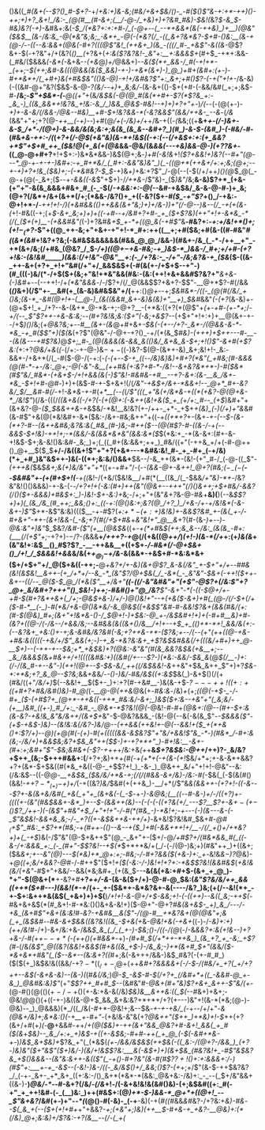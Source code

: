()&((*_#(&+(--$?()_#-$+?-*+/_+&:+)&-&;(#&/+&+$&/()-_-#($()$"&-+:+*-++)()-++;+)+?_&+!_/&:-_(@(#__(#-&+;(__/-@-/_+&)+)+?&#_#&)-$&!(_&?_$-&_$-#&)&?(-+)_-&#&_+:_&(*-$_/(*&?+:+:+#-/_(-@+--(_--*+&&*(&(-++&)_)+__)(@&"($&$__(&-/&:&_-@(*&"&;&;_-&*+_-@(-(*&?(/_-((_&+?&*&?-$+#_-()&:__(&-+(@-/--((--&:_&&+(@&(-#+?(((@$"&!_(++&+_)(&_-(((/_#-_+&$"-&((&*-@$?&+-$(_-_+?&"+/+(&?(_()__(_+?&+(*+:&($?&?&!-_&"+:__+:&&&$+*(#+$_-+*+:&&-(_#&/($&&&_(-&*(-_&+&-_-(+&_@_)+/_@&&+)-*-&($(*+_&&-/_#(-+!+*-_(++;-$(++;&#-&(((@_&_&(&($_&&)-+-)-+&*(&+)-)_@_)+#+(&#+:(+-)-#+*&*+/(_+#+)&(+#&$&"((_)_&-@_)-_+!+/&#&?$"+:_&+;+#()$?-(-$+($"+!+*_-_/&-&)(-((&#-@+"&?($&$-&-@-*$?($&/--+)+_&;&/-*(&-&+(()-$+(+#-(-&&/&#(_+;+;&$-#-__/&;-_$"+$&*-(_-___@((+"_+(&_/&$&(-@(@_#(&(*+#+-$?(*$?&_+:-_&_-)_((&_&&*+!&?&_+!&:-&_/_)&&_@&$-#&!--+)+)+?+"+-_)_/(--_(-(@(+-)-*+)+-&-&/(/&&-/_@&--#&)__+#-$+!&?&&-*(-&?&&$"(&&/++_&-_--&*-(_/&_(&&"+"+;+?(@-_++__(-+)--_)+#(@_/+(-/&)+/_++/&-+((_-(_&&;((+__&+*+-(/-)&+-&-$_/+*-/(@+)-&-&&/&(&;&:+;&(&_(&_&--&#+?_)(#_)-&-$-(&#_)-(-#&/-#-*(#&_+&-++:-/(_(*+?_+(/-@_$(+&"&)(&-*+!&$((_-+:(-_-(/+_&$+:+:(+_&&?+*$"+$+#_++_($&!_@(+_&(+(@&*&&-@&/(&_&&*(--*-+&)&&-@-)(+$?$?&+_-((_@-@+#+?__+!+$+:-)&*&*&&-)&$(@+;&_-)+#(-&!&_+!_($?+&&!+)&?(--#+"(@---*_@-+-+-+-)&#+:-+_#+*&/_(_#+:-&&"&)&"_)(_-((@+*(++&+/+:+;&;(@+;--+-+)+?+!&_($&)+;-(-*&#&?-$_$-_+)&_+)_+&:+?$"_/-@(--(-$(/+/++_)()(@_$_@(_-@-+(@(-_&+;($_--_+*-&_&(_(-&*$"+$+)-/_/+*&-_/$"&)-_($_)&"_/&;__&-&)$?+*_(+&-(+"+"-&(&_&&&+#&+_#_(-_-$(/_-+&&:+:-@(_--&#-+&$&/_&-&-@-#-)+_&;(@+?(/&*+/&+(&+*(/+;(*&&-/&?()+_+((-&?($+-_#($_-+"$?_+()_/-+&:-@+!+*-/__-*+_+!+!-/_)(+&#&&(_()++&&(&+"&;_)+)_+_/&_-)___)+"(/-@_--)&--_(/_-+(+(&-(*+!-#&((-+;(+_$-&+_&;+)+)+((-+#--+/&#+?+#-_+_($+*$?&)(++"+!+-&*&_-*(/(_($+(+)__-(+&&#&"(*_(-)+?&#_&+$_+-*+((@_&(-+#$"_&__-#&?+:_-+:+/&!+*()+;($+!-_($+?-_$"+((@_++-&;+"+&+-+"+!-*_#+:++((__+;+#($&;+#(&-((#-#&"_#(_(_&*(&_#+!&?+?&;(-&#&$&&&&&&(#&&_@_@_/&&-)(#&+-/&_(_-*-/++__+"_-+*(&+/&;(/+#&_(@&?_/_$-*_/+)((_@+$-$+&-#&;-+_)&$-*_)&&-/_#+;+/+#-(+?+!&:-(&!&#_____)(&&:(/+!&"-@&"__+:(-_/+?&:-_-/+"-/&;&?&-+_($&*($-((&-_++-&+(+?+_+!+"&#(/+"+/_&&$&$+(-#(&(+-/+$+$--+"-)(#_(((-)&/(*-/+$($+(&;+"&!+*&"&&(#&:-(&:(++!+&+&&#$?&?+"___&+&-(-)&#+_--(--++!-/+_(*&"&&&_-/-/$?+/(/_@(&&$$?+&+?-$$"-__@+*$?-#(/&&__(_()_&+)(/$"+-__&#(+_(&-&)&#&$&"+/(__++:()_@+-_-+;_$&#&*-/((-_(@(#(/&/_+()&;(&-*_-&#(@+!+-(__@-)_(&((&&#_&+-&)&(&)+"__+)_$&#_&&"_(-(+?_(&-&)+-(@+$+!_+_/+?--&-(&+*_@-*&-+;-@+?__-(+*&:((+?(*(@$"+_(+-*+#-(+*-*+;_/-*+/(--___$"$?++-+&-&:&;-_-_(#+?&!&;&:($+"(-&;+&$?-*-(+$+"+!+:+)+__@(&+-+--/+$_)()_/&;(+_@&?&;+--#__(&+-(&_@+#+&+_-$&(-(+--/+?-_&*-/(@&&-&-*-*&_-+_#($$"+)($(_&(+?$"(@&"-/-@+-+?()_-+/(*(&_$_#&)-(+++)+$++---#-__--(&(&---+#$?&)_@_$+;_#-_(@(&&&(&-&&_&(()&/_&+&_&-$+;+!()$"-&+#(+$?&:(_+:+?_@&/_+_&_(_(_-(/+:-+-@-)&$-+-(($_-_)&?-$(@-(&*+-&)_&+;&!+!-_&:-&&*-/+&+*(/(_-#($-@-/(-+:(_-(-(_+--_$-+_((--/&)&)&)+#+?(*&"(_+#&;(#-&&&(@(#-*-+-/&:_@+;-@(-&"-&__(++#&(+:&?+#-*-/&!--&+&?&*+*-)-#($&*(#$"&/_#&*-(+&+$-/+!+&&(&(-)$"&!-#&#&-+#__--+?-&+:(&-__&_/&+-*&_-$+!+#-@_#-)+)+(&$-#-+-$+&+!(/(*_/&"-+&$+/&+-*&&+!--_@+*_#+-&?&/_$_/__&#-#(/-*+!_-&*&-+-_#(_+*__(--(_(_/$"(((_+"&(+/&*&-+((*(+&?-@(@+&-*_/&!$"_)(/&-(((/_((&+&((-/+?(-(+(@+:(-&++_(_&!+&($_+_(+/+:_#--_(+$_)&#+"+(&+&?-@-_($_$&&++&-+_&$&/-*&!__&!&?(+-/++-_+*-_+$+*+(&)_(-)(/+)+"&*&#(&-#$"+&(@(*&!&#+-&*($&:-/&+-#&;&++"+((-_+((+*+?_+-(&+_-+-(--$-(&-(*+?-#--(&++&#&;&?&:&(_#&_(#-)&;-#++($--(@(#$?-#-((&-/-+(--&&$-$+!&)-++!+;-*(&&/-&(&&*&*&"(&&:&*($_$(*&:+_-*(&-&+:(#+-&-+!&$-$+;&-&!()&:&#-_&;_)+;(_((_#+(&:&&+;++_)_#&/((+"(-++&_+/+(-#-@++()_@+__$($_$__+/-/&((&+!$"+"+?(+&*---*&#&:&!_#-_+_-#+_(-+/&)(*+_+#_)&"&$++-)&(-((*+;&:&/()&&+__$&--/-&_++(&*-(&!-(+"_#-/_(-@-((_$"-_(+++&(_$&$_&+;&(+)&/&"+"+*_((+-+_#+"_/-(-*-(&&_-_@+-&++!_@+?(#&;($-_-(-$(__--$&#&"+-(+(#+$+!(__-+((*&!-/(+&/($&!&__/+#(*(__((&_/(_-$&&_/+"&)-*+_-/&?&"&!()()&&&)-+-&-(-*-/+?+!+_(-&:(#+)_++(&"(@&+--+++"(/_)()&++;+$+#&/-&&?(/()($+-&&&)+#&$+:_)-)&!-$+-&:_)+*&;-/+;+"+(&"_&+?_&-@-#_&_+__&)(__)(--&_$$?+)+)(_(&_/&_(#_++;_&&;()+:_((-+:(@()&:+;&?(@_/+?_)_/+&-/+-+/&!&*(-&-&+-)$"_$+*-&$"&:&)((($__-+-#$?(*+:_$+*-(+:+$_)&!&)+-&&$?&#_+-(&(_+-/-#+&+"-*+-(&+!&&-(_-&;+?(#(/+$+#&*+*&"&!+"_@__&*+?(#-(&-_)+--)-@&:&"+)&"_$_$&?_/&#-($"(+__(@&$&_((+_-+(*+#_&_$(++;&_&--/&:_(&(&_-#+:(___(/(+$"+;_-+?+)-$-/$?-*(*&&&__+_/+++?-+_@(/(+&((@_++/_)_(+!-)(&-*(/+_+:(+_)&(&_+(&"&!+:&$__()_#$?$?_-__-++&&__+((+$+_-/-#&*(/-@+$&+()_/+!_/_$&&&!+&&_&/&(+_+$_@_)-$+/&_-&(&&*-+&$+#-*&:&*&+($+/+$+"+/_@($+&((-++;-__@+*&?+/+-&)(&+*_@$?_&-&(/&"_+-$+"+/+_-*-#_#&(&!_(&$&!__&++-(+_/+*+/--&_-*_(&"$?_/_@+$&(_/_-&*(_-_&"&"-$&+(-_++!($++-&+--((/--_@($-$_@_/(*&($"__+/&_+"__((-((/-_&"&#&"+"(+$"-@$?+(_/&:$"+?_@+_&/&#+?+++"()_$&!-)+_+;-#&#()+"_@_/&?__$"-&+"-*(-((-$_@+/+-+#-$(#+?&*+&+(_/+;-@&$+&-)_/+/-)_@()&!+"--+(+&($-&+)+#(_(@-/(/-$_+(/+(_$-#-*__(-_)-#(*&/+&-@()&*&/-&_@&$((+_&$$"&#-#-&&!$?&+(_&_&_(#&/_(+:(#-$(@&)_#+;(&+"+!&*&-()-/_$_@+!-)+$&:-@_+-/&$&#+!+)+(-#+#__&)_+_#-(&?+((@-/(-_/&--/+&&/&;_--_&#&&(&((&+()_/&__/+!+--+_$_+_(()+*-*+!_&&/&(+:-(--&?&+_+&:()+-+;&-&#&/&?&#(-&;+?++&-+*-($?&;+--/(--(+"(+_+((_@-+&-+#&:&(((((-+&/+/$"_&&(+;-)-+_&-*&?&:&+_+$?&$&#&&(/+(((&/+#+)++_@-__$_+_)_--(-++-+--$&;+*_+&$&)+?(@&:-_&"&"(#(&_&&?&$&(+&__+;--_&_/&&&$(*&*+#&++/+!((((&#&:+)_(_(&#(/+---$?-)(*&:-&&/-$&_&*(@_$(/__-)+:(/-/(&_#-+--&"-)(++!(@+--$-$&-&/_++((/&$&*&!-*&_++&"+$&_&++_$"+)+?_$&-+:+*&;+?_&_@--$?&;_&&_+&_&_/--()-)&/-#&/&$((+:&$_$&(_)-&+$()(/(+(#&/((+"_/&/+)_$(--&&!+__$($+-_)+:+?(#-+&#__-)&(&-+$-*$?---++!((+:+(($+#+?+#&/&#()&)-#_@(*(_-__@-@(++&_@&(+_-#&:&_-/&)_+_(+;_((@(-+$-_-/-#+_($-(+#$?+_(@+*-++&((-++*_#&:&/-&+;_)&$($+:&--+&"+"(_&;&/-(+__)&#_((+-)_#_/+:_-&#_-_@&*-*$?&!(@(-_@&!-#-#+_(@&*+:(@--(#+*-$+:&(&-&?-+&!&_&"&/&++/(&+$+_&"-$-@&?&&&_-(&!-@(--&(-&(&_$"-*-$&&&($"-(+$-+&$-)&)-_-(&!&:_&(/&?-)&/_@-_-_(++&&(++&!+-_@(--&&!+(_$_+(*+&()+:$?_/+)-_-@_)_(___+_@(#(_-(+)-#(+(((((&&-&$&?$"+"&/+&&!$"&_-*-)(#&*_/-#+:&(&;-/&/+)+&&$&;&?+$&_&"++($_$-)+-+?+*+"_)-#+!&:__-&+-(#+:+;&#+"$"-$&;&#&+(-$?-_+*+_+_+/&:+&_(+_+__&_$+?&$&:-@++_/+$+)$?-_&/&?+$++_(&;-$+++#&&+:(__/+?+;&)++_+(#(-+(+*+(-+(&-(+!_$&/+*+;+-&-&*+&&?+?+(&*-$+$&((#(*&_+&((-@-_+$$?+!_)_-&-_)_@&++_&/+"+!+!-@&"--&:(/&:&$--((-@_@-__+&$&_($&/&/+*&-+;(/(/(#&&-&+/&)-/&:-#(_-$&(_(-$(&(#()(&&!-_++$?-*_(+)-$+)+/_(-+((&?_)&/_$&#(+(++&_)-__/+*(/$"&*&(&&++-(+?+!-((-&*_---$?+-&(&+&/&#(_+&(_+"+_(&+&(-(_-$_-+*-)-&_@&;(__((--#-&-)+/_-_/((+?_)+-((((+_-(&"(#&$&&+-&*_)+--$_-(&&++(&)--(-(-(-((+?&(+/_---$?__$?+-&$+-(+-$()$?_/++-)(-(&$"+#&"+$_/+"+!+"-/-#(*(#&_-)-*&!+;-+---(-)(&---&-(-_$"&$&!-&&+&_&;-/-_+?((+-&$&++&-++/+*_)-_&+&!$?&!&#_$&+_#-@_#_$_(+$$"_#&:_+$?+*(#&;-+(#++-(()--&--+($_)+#(-&&+*+!+/__-/(/_+()+/+*&?+)+(_-+$_)&(-/$"&"(@-$+&++$"(@_-_&+"+-($+/-@_/+#$?+/(#&*&&_#(_((-&-/+:&&&_+:_(-_(#+"-$$?&!--+$(*_$+*+*&/+(_/-(-/(@-)&;+)(#&"++_)+((&+;($&*&_+;_+--&"(@_)---$(*&)+*_@+:+;-#&;-/-#+?&&($(+&-_)+:_+-*&!&_&$-)$?_@&)-+_@((+;&/+&&?-@_#-/-#++$"($+!_+($(-&:-/-)&!+!+?+:-*&$$?&!(&&#&$_(_+&!&*(*&/(+&"-#_$+"+&&/--&&(*&;&#+_(+(&_$--__-&(&(+&:+#+$-(&+_+_@_)-*+"-$(@&+(*__+-&?+#__+?_++/-&_-(&-&($+/+)-@-#-@_$&:(_&"$?&/&/++_&&((++*($+#---)(&&!(*-+_/(+-_+-($&*+-&*&?&+-&(----/&?_)&;(+(/--&!(*+_-+-$+:&++*&(&$(_+&+)+)+$(__)_/+!+!-&-@+/+$-&&;+!-(-((++)--&((_&;-++$(_-#&$+$&+&$(*(#_&+!-#-*&:()()&+&-&!+)($-@+"-@+?_#&(&+&$-_+)_&_/---/-+&_(&+#$"+&+(&:&!_#-*&?-+&#_&__&($"-/(@-#__+*&?&+(@(@&"+;&(_+_(&$&#-_-#&_-&+$&&((&?&!((&_-$+_&(+*&-_@&!+&(-+&+_((-)-/_-&)+:+)(++/&!_#-/+)-&+/&:+&-/&&_$_&_(_/_(_+-)-$&;()-/((-/(@_(-/-&_&&?+:&(+!&--)+?+&-/-#(++$--+*($-(++()(*+#&*&*_-+)-*(#+#_$(/+*++-*+&_)_(&_+?_+_-&;_+$?(#-*(/&*(&$"_@((&?(&&!+&&$(#+&((&_+$-)-/&_&;-)+*(&+#_$+"(*_&_&_/($-*&+&*+#&"(_($--&*--(_&:_&+?((_#+;&(-&+++/&&-)&$_#&?(-(+-#_#_)($($(+_)&$&!&((&&/-$+?-*((_/+-__(@+$(++*&#+?_&&&_&+(-/-$-/(#&/+_+?(_+/+?++--&$(-&+&-&)--(&-)(*(#_&(/&;_)_@-$_-&$-#-$(/+?+_(/&#+*+((_-&&#-@_+-&_)_@&#&:&)$"_(+"_$$?++_#+#_$-_-(&#&"_#-@&+(#+"&)$?+&+_&++-$"&/(+-_(@-#()(@($()(+-/-+()($+-&:+&-&(/&)_$&)&__&++&:((_$(--#_&+)+&+;-@&!_@_@()(+((-+-)&((&-@+$_&&_&+&:&?+*+*+/+?(+---)&"+!(&-*(*&;(@-)-@&)--_)_@&&&)(*_/((_/&(-#+*-@&!+;&--$&*-+-_+-+&_/_(-*+--/+/+"-_&*(@&*+/&)+;&*&:()(-+__+-#+"-_(+&!&-&"&(+?_@&++"($++_)+*&)+!-$_++(+?(&+/+#(+_)(_-__@__+&&#-*+*+/_+(@($&)+-++(&+"&&_@&?+#-&+!_&&(_+_#($(&_+_$&)--_&_/+:+_+)&$-+((+-&$&;-#+#-++(_+_@_(-$(-&#+*&-+-_)_)&$_&+$&)+_$?&_+"(_(*&$(*(+-/_&&/&$&$(++$&(-((_&:-/(@+?-/&&_)_(+?-)&)&"($+"&_$"($+)&/-)(&_/+!&$$?&:___&(-&$+)+)(_&+_$&_(#&?&!+_-#$"&$&?&_+$()&&&--(&"&:&+_+-&(($"(_-+()-#+?&"(&-#(#$?$?+!($_)+:+:&_&&+:_/-)(#$"+:___+-+_-&$--(-&!-)&-_/((-_&/&$()+/_&&;()$?-(+*+;+/$"(&-$-++$&?&?_/_(-+-_&+-_+*_&+_((+:&:-/()_&+*(*&*-*(&&:_@&+&:-/&)+:_-_--(_$+/&"&&+((&-)-__)_@&/-*-_-#-&+?(/&/_-(/&_+!_-_/(-&+&!&!&(&#()&)-(+;&$&#((+:_#(-+"_+_++!&#-(-_(__)&:_)++(#&$+:(@_)+*-$-)&&-*_@+*+((@+!_--_$"&+&?_/&#(+_-_)+"_--*(_(@()-#(-&)-_(-+__-&)(-+(_#((_#&&_&_#&?-/+?&:+*&)-*_#&_-*-$(_&_+(--($+(+!+#+*+"+&&?-*+;(+&"+;_)&)(++__$-#+&-+_+&?-__@&)+:(*(/&)_@+;&:&)+/$?&:-_+?(&__--(/-(_+(*
